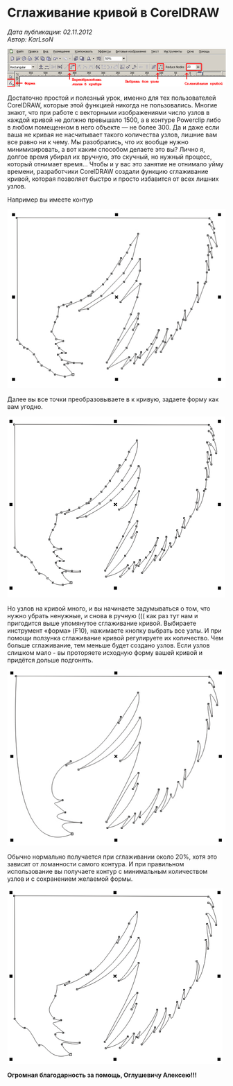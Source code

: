# Сглаживание кривой в CorelDRAW

_Дата публикации: 02.11.2012  
Автор: KarLsoN_

![Сглаживание кривой в CorelDRAW](1.jpg)

Достаточно простой и полезный урок, именно для тех пользователей CorelDRAW, которые этой функцией никогда не пользовались. Многие знают, что при работе с векторными изображениями число узлов в каждой кривой не должно превышало 1500, а в контуре Powerclip либо в любом помещенном в него объекте — не более 300\. Да и даже если ваша не кривая не насчитывает такого количества узлов, лишние вам все равно ни к чему. Мы разобрались, что их вообще нужно минимизировать, а вот каким способом делаете это вы? Лично я, долгое время убирал их вручную, это скучный, но нужный процесс, который отнимает время… Чтобы и у вас это занятие не отнимало уйму времени, разработчики CorelDRAW создали функцию сглаживание кривой, которая позволяет быстро и просто избавится от всех лишних узлов.

Например вы имеете контур

![Сглаживание кривой в CorelDRAW](2.jpg)

Далее вы все точки преобразовываете в к кривую, задаете форму как вам угодно.

![Сглаживание кривой в CorelDRAW](3.jpg)

Но узлов на кривой много, и вы начинаете задумываться о том, что нужно убрать ненужные, и снова в ручную ((( как раз тут нам и пригодится выше упомянутое сглаживание кривой. Выбираете инструмент «форма» (F10), нажимаете кнопку выбрать все узлы. И при помощи ползунка сглаживание кривой регулируете их количество. Чем больше сглаживание, тем меньше будет создано узлов. Если узлов слишком мало - вы проторяете исходную форму вашей кривой и придётся дольше подгонять.

![Сглаживание кривой в CorelDRAW](4.jpg)

Обычно нормально получается при сглаживании около 20%, хотя это зависит от ломанности самого контура. И при правильном использование вы получаете контур с минимальным количеством узлов и с сохранением желаемой формы.

![Сглаживание кривой в CorelDRAW](5.jpg)

**Огромная благодарность за помощь, Оглушевичу Алексею!!!**